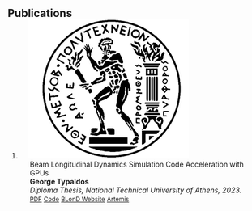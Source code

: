 <h2 id="publications" style="margin: 2px 0px -15px;">Publications</h2>

<div class="publications">
<ol class="bibliography">

<li>
<div class="pub-row">

  <div class="col-sm-3 abbr" style="position: relative;padding-right: 15px;padding-left: 15px;">
    <img src="assets/images/thesis_temp.png" class="teaser img-fluid z-depth-1">
  </div>

  <div class="col-sm-9" style="position: relative;padding-right: 15px;padding-left: 20px;">
    <div class="title">Beam Longitudinal Dynamics Simulation Code Acceleration with GPUs</div>
    <div class="author"><strong>George Typaldos</strong></div>
    <div class="periodical"><em>Diploma Thesis, National Technical University of Athens, 2023.</em></div>
    <div class="links">
      <a href="http://artemis.cslab.ece.ntua.gr:8080/jspui/bitstream/123456789/18667/1/GTypaldos_Thesis.pdf" class="btn btn-sm z-depth-0" role="button" target="_blank" style="font-size:12px;">PDF</a>
      <a href="https://github.com/Giotyp/BLonD-1" class="btn btn-sm z-depth-0" role="button" target="_blank" style="font-size:12px;">Code</a>
      <a href="https://blond.web.cern.ch/" class="btn btn-sm z-depth-0" role="button" target="_blank" style="font-size:12px;">BLonD Website</a>
      <a href="http://artemis.cslab.ece.ntua.gr:8080/jspui/handle/123456789/18667" class="btn btn-sm z-depth-0" role="button" target="_blank" style="font-size:12px;">Artemis</a>
    </div>
  </div>
</div>
</li>
  
<br>

</ol>
</div>